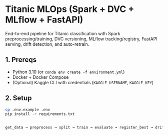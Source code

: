 # Titanic MLOps (Spark + DVC + MLflow + FastAPI)

End-to-end pipeline for Titanic classification with Spark preprocessing/training, DVC versioning, MLflow tracking/registry, FastAPI serving, drift detection, and auto-retrain.

## 1. Prereqs

- Python 3.10 (or `conda env create -f environment.yml`)
- Docker + Docker Compose
- (Optional) Kaggle CLI with credentials (`KAGGLE_USERNAME`, `KAGGLE_KEY`)

## 2. Setup

```bash
cp .env.example .env
pip install -r requirements.txt


get_data → preprocess → split → train → evaluate → register_best → drift_check → retrain_if_drift